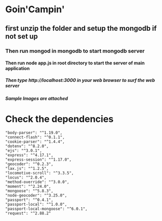 # Goin'Campin'
## first unzip the folder and setup the mongodb if not set up
### Then run mongod in mongodb to start mongodb server
#### Then run node app.js in root directory to start the server of main application
##### Then type http://localhost:3000 in your web browser to surf the web server
##### Sample Images are attached
# Check the dependencies
    "body-parser": "^1.19.0",
    "connect-flash": "^0.1.1",
    "cookie-parser": "^1.4.4",
    "dotenv": "^8.2.0",
    "ejs": "^3.0.1",
    "express": "^4.17.1",
    "express-session": "^1.17.0",
    "geocoder": "^0.2.3",
    "lax.js": "^1.2.5",
    "locomotive-scroll": "^3.3.5",
    "locus": "^2.0.4",
    "method-override": "^3.0.0",
    "moment": "^2.24.0",
    "mongoose": "^5.8.3",
    "node-geocoder": "^3.25.0",
    "passport": "^0.4.1",
    "passport-local": "^1.0.0",
    "passport-local-mongoose": "^6.0.1",
    "request": "^2.88.2"
